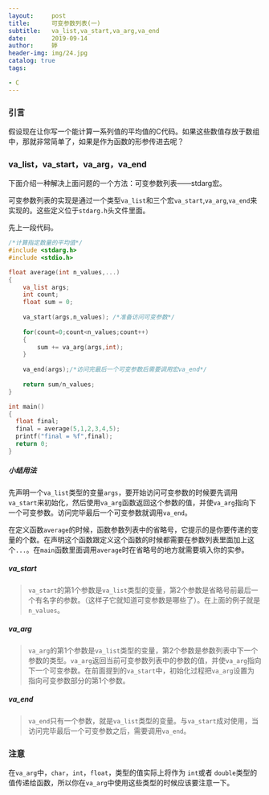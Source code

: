 ```yaml
---
layout:     post   				    
title:      可变参数列表(一)		
subtitle:   va_list,va_start,va_arg,va_end
date:       2019-09-14				
author:     婷                               
header-img: img/24.jpg 	
catalog: true 						
tags:								

- C
---
```




### 引言

假设现在让你写一个能计算一系列值的平均值的C代码。如果这些数值存放于数组中，那就非常简单了，如果是作为函数的形参传进去呢？

### va_list，va_start，va_arg，va_end

下面介绍一种解决上面问题的一个方法：可变参数列表——stdarg宏。

可变参数列表的实现是通过一个类型`va_list`和三个宏`va_start`,`va_arg`,`va_end`来实现的。这些定义位于`stdarg.h`头文件里面。

先上一段代码。

```c
/*计算指定数量的平均值*/
#include <stdarg.h>
#include <stdio.h>

float average(int n_values,...)
{
    va_list args;
    int count;
    float sum = 0;
    
    va_start(args,n_values); /*准备访问可变参数*/
    
    for(count=0;count<n_values;count++)
    {
        sum += va_arg(args,int);
    }
    
    va_end(args);/*访问完最后一个可变参数后需要调用宏va_end*/
    
    return sum/n_values;
}

int main()
{
  float final;
  final = average(5,1,2,3,4,5);
  printf("final = %f",final);
  return 0;	
}
```

##### 小结用法

先声明一个`va_list`类型的变量`args`，要开始访问可变参数的时候要先调用`va_start`来初始化，然后使用`va_arg`函数返回这个参数的值，并使`va_arg`指向下一个可变参数。访问完毕最后一个可变参数就调用`va_end`。

在定义函数`average`的时候，函数参数列表中的省略号，它提示的是你要传递的变量的个数。在声明这个函数跟定义这个函数的时候都需要在参数列表里面加上这个`...`。在`main`函数里面调用`average`时在省略号的地方就需要填入你的实参。

##### va_start

> `va_start`的第1个参数是`va_list`类型的变量，第2个参数是省略号前最后一个有名字的参数。（这样子它就知道可变参数是哪些了）。在上面的例子就是`n_values`。

##### va_arg

>`va_arg`的第1个参数是`va_list`类型的变量，第2个参数是参数列表中下一个参数的类型。`va_arg`返回当前可变参数列表中的参数的值，并使`va_arg`指向下一个可变参数。在前面提到的`va_start`中，初始化过程把`va_arg`设置为指向可变参数部分的第1个参数。

##### va_end

>`va_end`只有一个参数，就是`va_list`类型的变量。与`va_start`成对使用，当访问完毕最后一个可变参数之后，需要调用`va_end`。

### 注意

在`va_arg`中，`char`，`int`，`float`，类型的值实际上将作为 `int`或者 `double`类型的值传递给函数，所以你在`va_arg`中使用这些类型的时候应该要注意一下。



